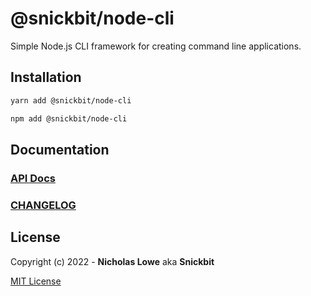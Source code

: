 # @snickbit/node-cli

Simple Node.js CLI framework for creating command line applications.

## Installation

```bash
yarn add @snickbit/node-cli
```

```bash
npm add @snickbit/node-cli
```

## Documentation

### [API Docs](https://github.com/snickbit/node-cli/blob/main/docs/README.md)

### [CHANGELOG](https://github.com/snickbit/node-cli/blob/main/CHANGELOG.md)

## License

Copyright (c) 2022 - **Nicholas Lowe** aka **Snickbit**

[MIT License](https://github.com/snickbit/out/blob/master/LICENSE)
